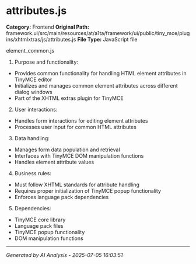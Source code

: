 # attributes.js

**Category:** Frontend
**Original Path:** framework.ui/src/main/resources/at/a1ta/framework/ui/public/tiny_mce/plugins/xhtmlxtras/js/attributes.js
**File Type:** JavaScript file

element_common.js
1. Purpose and functionality:
- Provides common functionality for handling HTML element attributes in TinyMCE editor
- Initializes and manages common element attributes across different dialog windows
- Part of the XHTML extras plugin for TinyMCE

2. User interactions:
- Handles form interactions for editing element attributes
- Processes user input for common HTML attributes

3. Data handling:
- Manages form data population and retrieval
- Interfaces with TinyMCE DOM manipulation functions
- Handles element attribute values

4. Business rules:
- Must follow XHTML standards for attribute handling
- Requires proper initialization of TinyMCE popup functionality
- Enforces language pack dependencies

5. Dependencies:
- TinyMCE core library
- Language pack files
- TinyMCE popup functionality
- DOM manipulation functions

---
*Generated by AI Analysis - 2025-07-05 16:03:51*
